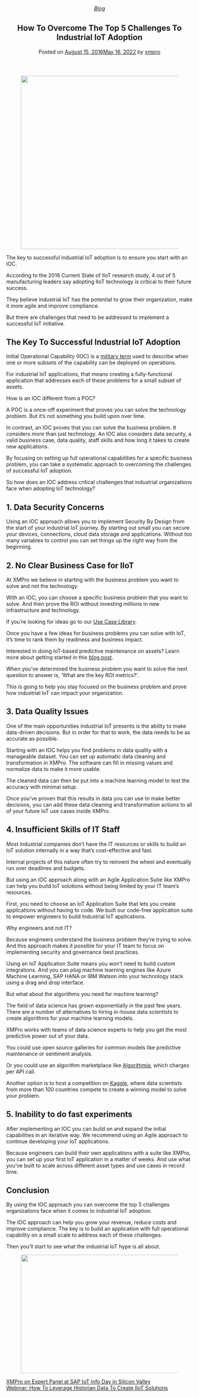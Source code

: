 
<article class="post-5332 post type-post status-publish format-standard has-post-thumbnail hentry category-blog tag-solutions tag-use-cases" id="post-5332">
<div class="article-inner">
<header class="entry-header">
<div class="entry-header-text entry-header-text-top text-center">
<h6 class="entry-category is-xsmall"><a href="https://xmpro.com/category/blog/" rel="category tag">Blog</a></h6><h1 class="entry-title">How To Overcome The Top 5 Challenges To Industrial IoT Adoption</h1><div class="entry-divider is-divider small"></div>
<div class="entry-meta uppercase is-xsmall">
<span class="posted-on">Posted on <a href="https://xmpro.com/industrial-iot-adoption/" rel="bookmark"><time class="entry-date published" datetime="2016-08-15T15:31:31+00:00">August 15, 2016</time><time class="updated" datetime="2022-05-16T09:34:12+00:00">May 16, 2022</time></a></span> <span class="byline">by <span class="meta-author vcard"><a class="url fn n" href="https://xmpro.com/author/xmpro/">xmpro</a></span></span> </div>
</div>
</header>
<div class="entry-content single-page">
<div class="wpb-content-wrapper"><div class="vc_row wpb_row vc_row-fluid"><div class="wpb_column vc_column_container vc_col-sm-12"><div class="vc_column-inner"><div class="wpb_wrapper">
<div class="wpb_single_image wpb_content_element vc_align_center">
<figure class="wpb_wrapper vc_figure">
<div class="vc_single_image-wrapper vc_box_border_grey"><img height="467" src="https://xmpro.com/wp-content/uploads/2016/08/Industrial-IoT-Adoption-1.jpg" width="700"/>
</div>
</figure>
</div>
<div class="wpb_text_column wpb_content_element">
<div class="wpb_wrapper">
<p>The key to successful industrial IoT adoption is to ensure you start with an IOC.</p>
<p>According to the 2016 Current State of IIoT research study, 4 out of 5 manufacturing leaders say adopting IIoT technology is critical to their future success.</p>
<p>They believe industrial IoT has the potential to grow their organization, make it more agile and improve compliance.</p>
<p>But there are challenges that need to be addressed to implement a successful IoT initiative.</p>
<h2>The Key To Successful Industrial IoT Adoption</h2>
<p>Initial Operational Capability (IOC) is a <a href="http://www.acqnotes.com/acqnote/acquisitions/initial-operational-capability" rel="noopener noreferrer" target="_blank">military term</a> used to describe when one or more subsets of the capability can be deployed on operations.</p>
<p>For industrial IoT applications, that means creating a fully-functional application that addresses each of these problems for a small subset of assets.</p>
<p>How is an IOC different from a POC?</p>
<p>A POC is a once-off experiment that proves you can solve the technology problem. But it’s not something you build upon over time.</p>
<p>In contrast, an IOC proves that you can solve the business problem. It considers more than just technology. An IOC also considers data security, a valid business case, data quality, staff skills and how long it takes to create new applications.</p>
<p>By focusing on setting up full operational capabilities for a specific business problem, you can take a systematic approach to overcoming the challenges of successful IoT adoption.</p>
<p>So how does an IOC address critical challenges that industrial organizations face when adopting IoT technology?</p>
<h2>1. Data Security Concerns</h2>
<p>Using an IOC approach allows you to implement Security By Design from the start of your industrial IoT journey. By starting out small you can secure your devices, connections, cloud data storage and applications. Without too many variables to control you can set things up the right way from the beginning.</p>
<h2>2. No Clear Business Case for IIoT</h2>
<p>At XMPro we believe in starting with the business problem you want to solve and not the technology.</p>
<p>With an IOC, you can choose a specific business problem that you want to solve. And then prove the ROI without investing millions in new infrastructure and technology.</p>
<p>If you’re looking for ideas go to our <a href="https://xmpro.com/iot-use-cases/" rel="noopener noreferrer" target="_blank">Use Case Library</a>.</p>
<p>Once you have a few ideas for business problems you can solve with IoT, it’s time to rank them by readiness and business impact.</p>
<p>Interested in doing IoT-based predictive maintenance on assets? Learn more about getting started in this <a href="https://xmpro.com/iot-predictive-maintenance/" rel="noopener noreferrer" target="_blank">blog post</a>.</p>
<p>When you’ve determined the business problem you want to solve the next question to answer is, ‘What are the key ROI metrics?’.</p>
<p>This is going to help you stay focused on the business problem and prove how industrial IoT can impact your organization.</p>
<h2>3. Data Quality Issues</h2>
<p>One of the main opportunities industrial IoT presents is the ability to make data-driven decisions. But in order for that to work, the data needs to be as accurate as possible.</p>
<p>Starting with an IOC helps you find problems in data quality with a manageable dataset. You can set up automatic data cleaning and transformation in XMPro. The software can fill in missing values and normalize data to make it more usable.</p>
<p>The cleaned data can then be put into a machine learning model to test the accuracy with minimal setup.</p>
<p>Once you’ve proven that this results in data you can use to make better decisions, you can add these data cleaning and transformation actions to all of your future IoT use cases inside XMPro.</p>
</div>
</div>
</div></div></div></div><div class="vc_row wpb_row vc_row-fluid"><div class="wpb_column vc_column_container vc_col-sm-12"><div class="vc_column-inner"><div class="wpb_wrapper">
<div class="wpb_text_column wpb_content_element">
<div class="wpb_wrapper">
<h2>4. Insufficient Skills of IT Staff</h2>
<p>Most industrial companies don’t have the IT resources or skills to build an IoT solution internally in a way that’s cost-effective and fast.</p>
<p>Internal projects of this nature often try to reinvent the wheel and eventually run over deadlines and budgets.</p>
<p>But using an IOC approach along with an Agile Application Suite like XMPro can help you build IoT solutions without being limited by your IT team’s resources.</p>
<p>First, you need to choose an IoT Application Suite that lets you create applications without having to code. We built our code-free application suite to empower engineers to build Industrial IoT applications.</p>
<p>Why engineers and not IT?</p>
<p>Because engineers understand the business problem they’re trying to solve. And this approach makes it possible for your IT team to focus on implementing security and governance best practices.</p>
<p>Using an IoT Application Suite means you won’t need to build custom integrations. And you can plug machine learning engines like Azure Machine Learning, SAP HANA or IBM Watson into your technology stack using a drag and drop interface.</p>
<p>But what about the algorithms you need for machine learning?</p>
<p>The field of data science has grown exponentially in the past few years. There are a number of alternatives to hiring in-house data scientists to create algorithms for your machine learning models.</p>
<p>XMPro works with teams of data science experts to help you get the most predictive power out of your data.</p>
<p>You could use open source galleries for common models like predictive maintenance or sentiment analysis.</p>
<p>Or you could use an algorithm marketplace like <a href="https://algorithmia.com" rel="noopener noreferrer" target="_blank">Algorithmia</a>, which charges per API call.</p>
<p>Another option is to host a competition on <a href="https://www.kaggle.com" rel="noopener noreferrer" target="_blank">Kaggle</a>, where data scientists from more than 100 countries compete to create a winning model to solve your problem.</p>
<h2>5. Inability to do fast experiments<b> </b></h2>
<p>After implementing an IOC you can build on and expand the initial capabilities in an iterative way. We recommend using an Agile approach to continue developing your IoT applications.</p>
<p>Because engineers can build their own applications with a suite like XMPro, you can set up your first IoT application in a matter of weeks. And use what you’ve built to scale across different asset types and use cases in record time.</p>
<h2>Conclusion</h2>
<p>By using the IOC approach you can overcome the top 5 challenges organizations face when it comes to industrial IoT adoption.</p>
<p>The IOC approach can help you grow your revenue, reduce costs and improve compliance. The key is to build an application with full operational capability on a small scale to address each of these challenges.</p>
<p>Then you’ll start to see what the industrial IoT hype is all about.</p>
</div>
</div>
</div></div></div></div><div class="vc_row wpb_row vc_row-fluid"><div class="wpb_column vc_column_container vc_col-sm-12"><div class="vc_column-inner"><div class="wpb_wrapper">
<div class="wpb_single_image wpb_content_element vc_align_center">
<figure class="wpb_wrapper vc_figure">
<a class="vc_single_image-wrapper vc_box_border_grey" href="https://xmpro.com/ultimate-guide-to-industrial-digital-twin/" target="_blank"><img height="319" src="https://xmpro.com/wp-content/uploads/2022/05/XMPRO_CTA_Banner-01-min-1024x320.png" width="1020"/>
</a>
</figure>
</div>
</div></div></div></div>
</div>
<div class="blog-share text-center"><div class="is-divider medium"></div><div class="social-icons share-icons share-row relative"><a aria-label="Share on WhatsApp" class="icon button circle is-outline tooltip whatsapp show-for-medium" data-action="share/whatsapp/share" href="whatsapp://send?text=How%20To%20Overcome%20The%20Top%205%20Challenges%20To%20Industrial%20IoT%20Adoption - https://xmpro.com/industrial-iot-adoption/" title="Share on WhatsApp"><i class="icon-whatsapp"></i></a><a aria-label="Share on Facebook" class="icon button circle is-outline tooltip facebook" data-label="Facebook" href="https://www.facebook.com/sharer.php?u=https://xmpro.com/industrial-iot-adoption/" onclick="window.open(this.href,this.title,'width=500,height=500,top=300px,left=300px'); return false;" rel="noopener nofollow" target="_blank" title="Share on Facebook"><i class="icon-facebook"></i></a><a aria-label="Share on Twitter" class="icon button circle is-outline tooltip twitter" href="https://twitter.com/share?url=https://xmpro.com/industrial-iot-adoption/" onclick="window.open(this.href,this.title,'width=500,height=500,top=300px,left=300px'); return false;" rel="noopener nofollow" target="_blank" title="Share on Twitter"><i class="icon-twitter"></i></a><a aria-label="Email to a Friend" class="icon button circle is-outline tooltip email" href="/cdn-cgi/l/email-protection#e3dc90968189868097deab8c94c6d1d3b78cc6d1d3ac958691808c8e86c6d1d3b78b86c6d1d3b78c93c6d1d3d6c6d1d3a08b828f8f868d848690c6d1d3b78cc6d1d3aa8d87969097918a828fc6d1d3aa8cb7c6d1d3a2878c93978a8c8dc5818c879adea08b868088c6d1d3978b8a90c6d1d38c9697c6d0a2c6d1d38b97979390c6d0a2c6d1a5c6d1a59b8e93918ccd808c8ec6d1a58a8d87969097918a828fce8a8c97ce82878c93978a8c8dc6d1a5" rel="nofollow" title="Email to a Friend"><i class="icon-envelop"></i></a><a aria-label="Pin on Pinterest" class="icon button circle is-outline tooltip pinterest" href="https://pinterest.com/pin/create/button?url=https://xmpro.com/industrial-iot-adoption/&amp;media=https://xmpro.com/wp-content/uploads/2016/08/Industrial-IoT-Adoption-1.jpg&amp;description=How%20To%20Overcome%20The%20Top%205%20Challenges%20To%20Industrial%20IoT%20Adoption" onclick="window.open(this.href,this.title,'width=500,height=500,top=300px,left=300px'); return false;" rel="noopener nofollow" target="_blank" title="Pin on Pinterest"><i class="icon-pinterest"></i></a><a aria-label="Share on LinkedIn" class="icon button circle is-outline tooltip linkedin" href="https://www.linkedin.com/shareArticle?mini=true&amp;url=https://xmpro.com/industrial-iot-adoption/&amp;title=How%20To%20Overcome%20The%20Top%205%20Challenges%20To%20Industrial%20IoT%20Adoption" onclick="window.open(this.href,this.title,'width=500,height=500,top=300px,left=300px'); return false;" rel="noopener nofollow" target="_blank" title="Share on LinkedIn"><i class="icon-linkedin"></i></a></div></div></div>
<nav class="navigation-post" id="nav-below" role="navigation">
<div class="flex-row next-prev-nav bt bb">
<div class="flex-col flex-grow nav-prev text-left">
<div class="nav-previous"><a href="https://xmpro.com/xmpro-expert-panel-sap-iot-info-day-silicon-valley/" rel="prev"><span class="hide-for-small"><i class="icon-angle-left"></i></span> XMPro on Expert Panel at SAP IoT Info Day in Silicon Valley</a></div>
</div>
<div class="flex-col flex-grow nav-next text-right">
<div class="nav-next"><a href="https://xmpro.com/webinar-how-to-leverage-historian-data-to-create-iiot-solutions/" rel="next">Webinar: How To Leverage Historian Data To Create IIoT Solutions <span class="hide-for-small"><i class="icon-angle-right"></i></span></a></div> </div>
</div>
</nav>
</div>
</article>
<div class="comments-area" id="comments">
</div>
